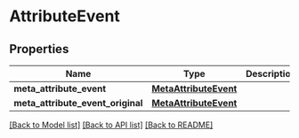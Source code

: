 # AttributeEvent

## Properties
Name | Type | Description | Notes
------------ | ------------- | ------------- | -------------
**meta_attribute_event** | [**MetaAttributeEvent**](MetaAttributeEvent.md) |  | [optional] 
**meta_attribute_event_original** | [**MetaAttributeEvent**](MetaAttributeEvent.md) |  | [optional] 

[[Back to Model list]](../README.md#documentation-for-models) [[Back to API list]](../README.md#documentation-for-api-endpoints) [[Back to README]](../README.md)

